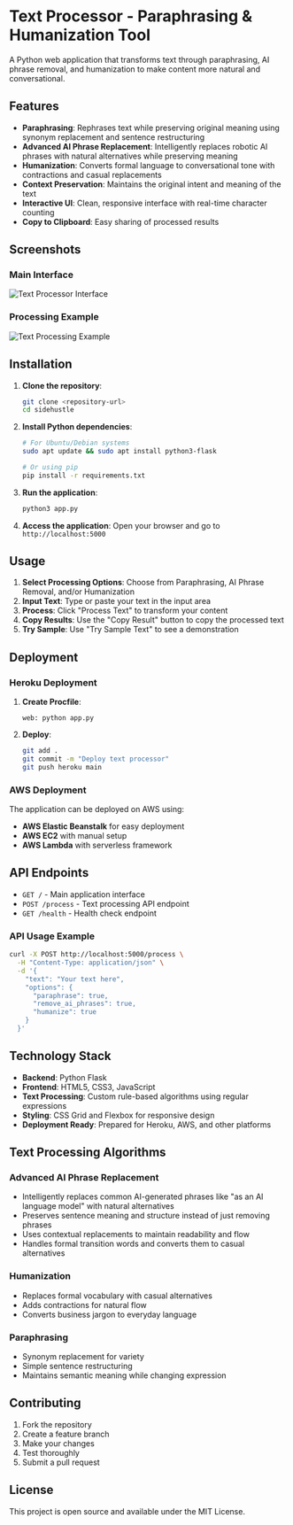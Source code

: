 # Text Processor - Paraphrasing & Humanization Tool

A Python web application that transforms text through paraphrasing, AI phrase removal, and humanization to make content more natural and conversational.

## Features

- **Paraphrasing**: Rephrases text while preserving original meaning using synonym replacement and sentence restructuring
- **Advanced AI Phrase Replacement**: Intelligently replaces robotic AI phrases with natural alternatives while preserving meaning
- **Humanization**: Converts formal language to conversational tone with contractions and casual replacements
- **Context Preservation**: Maintains the original intent and meaning of the text
- **Interactive UI**: Clean, responsive interface with real-time character counting
- **Copy to Clipboard**: Easy sharing of processed results

## Screenshots

### Main Interface
![Text Processor Interface](https://github.com/user-attachments/assets/621291b1-e07c-4f68-af26-59a93dfcb044)

### Processing Example
![Text Processing Example](https://github.com/user-attachments/assets/b8c1ed78-1be4-41fd-94ff-4039faf7bb84)

## Installation

1. **Clone the repository**:
   ```bash
   git clone <repository-url>
   cd sidehustle
   ```

2. **Install Python dependencies**:
   ```bash
   # For Ubuntu/Debian systems
   sudo apt update && sudo apt install python3-flask

   # Or using pip
   pip install -r requirements.txt
   ```

3. **Run the application**:
   ```bash
   python3 app.py
   ```

4. **Access the application**:
   Open your browser and go to `http://localhost:5000`

## Usage

1. **Select Processing Options**: Choose from Paraphrasing, AI Phrase Removal, and/or Humanization
2. **Input Text**: Type or paste your text in the input area
3. **Process**: Click "Process Text" to transform your content
4. **Copy Results**: Use the "Copy Result" button to copy the processed text
5. **Try Sample**: Use "Try Sample Text" to see a demonstration

## Deployment

### Heroku Deployment

1. **Create Procfile**:
   ```
   web: python app.py
   ```

2. **Deploy**:
   ```bash
   git add .
   git commit -m "Deploy text processor"
   git push heroku main
   ```

### AWS Deployment

The application can be deployed on AWS using:
- **AWS Elastic Beanstalk** for easy deployment
- **AWS EC2** with manual setup
- **AWS Lambda** with serverless framework

## API Endpoints

- `GET /` - Main application interface
- `POST /process` - Text processing API endpoint
- `GET /health` - Health check endpoint

### API Usage Example

```bash
curl -X POST http://localhost:5000/process \
  -H "Content-Type: application/json" \
  -d '{
    "text": "Your text here",
    "options": {
      "paraphrase": true,
      "remove_ai_phrases": true,
      "humanize": true
    }
  }'
```

## Technology Stack

- **Backend**: Python Flask
- **Frontend**: HTML5, CSS3, JavaScript
- **Text Processing**: Custom rule-based algorithms using regular expressions
- **Styling**: CSS Grid and Flexbox for responsive design
- **Deployment Ready**: Prepared for Heroku, AWS, and other platforms

## Text Processing Algorithms

### Advanced AI Phrase Replacement
- Intelligently replaces common AI-generated phrases like "as an AI language model" with natural alternatives
- Preserves sentence meaning and structure instead of just removing phrases
- Uses contextual replacements to maintain readability and flow
- Handles formal transition words and converts them to casual alternatives

### Humanization
- Replaces formal vocabulary with casual alternatives
- Adds contractions for natural flow
- Converts business jargon to everyday language

### Paraphrasing
- Synonym replacement for variety
- Simple sentence restructuring
- Maintains semantic meaning while changing expression

## Contributing

1. Fork the repository
2. Create a feature branch
3. Make your changes
4. Test thoroughly
5. Submit a pull request

## License

This project is open source and available under the MIT License.